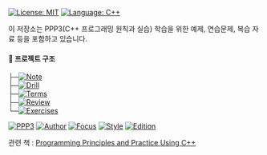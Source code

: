 ﻿
[![License: MIT](https://img.shields.io/badge/License-MIT-yellow.svg)](https://github.com/1nhan/CPP_common-sense/blob/main/LICENSE)
[![Language: C++](https://img.shields.io/badge/Language-C++17-blue)](https://github.com/1nhan/CPP_common-sense)

이 저장소는 PPP3(C++ 프로그래밍 원칙과 실습) 학습을 위한 예제, 연습문제, 복습 자료 등을 포함하고 있습니다.

#### 📂 프로젝트 구조
├─[![Note](https://img.shields.io/badge/Note-lightgrey)](https://github.com/1nhan/CPP_common-sense/tree/main/note)<br>
├─[![Drill](https://img.shields.io/badge/Drill-red)](https://github.com/1nhan/CPP_common-sense/tree/main/Drill)  <br>
├─[![Terms](https://img.shields.io/badge/Terms-orange)](https://github.com/1nhan/CPP_common-sense/tree/main/Terms)  <br>
├─[![Review](https://img.shields.io/badge/Review-yellow)](https://github.com/1nhan/CPP_common-sense/tree/main/Review)  <br>
└─[![Exercises](https://img.shields.io/badge/Exercises-green)](https://github.com/1nhan/CPP_common-sense/tree/main/Exercises)<br>


[![PPP3](https://img.shields.io/badge/PPP3-Programming%20Principles%20%26%20Practice-blue)](https://www.stroustrup.com/programming.html)
[![Author](https://img.shields.io/badge/Bjarne%20Stroustrup-C%2B%2B%20Creator-purple)](https://www.stroustrup.com/)
[![Focus](https://img.shields.io/badge/Focus-Fundamentals%20%26%20Practice-green)](https://www.stroustrup.com/programming.html)
[![Style](https://img.shields.io/badge/Style-Object%20Oriented%20%26%20Generic-orange)](https://www.stroustrup.com/programming.html)
[![Edition](https://img.shields.io/badge/Edition-3rd%20Edition-yellow)](https://www.stroustrup.com/programming.html)

관련 책 : [Programming Principles and Practice Using C++](https://www.stroustrup.com/programming.html)<br>